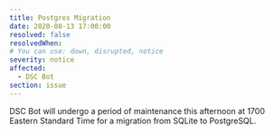```yaml
---
title: Postgres Migration
date: 2020-08-13 17:00:00
resolved: false
resolvedWhen: 
# You can use: down, disrupted, notice
severity: notice
affected:
  - DSC Bot
section: issue
---
```


DSC Bot will undergo a period of maintenance this afternoon at 1700 Eastern Standard Time for a migration from SQLite to PostgreSQL.
